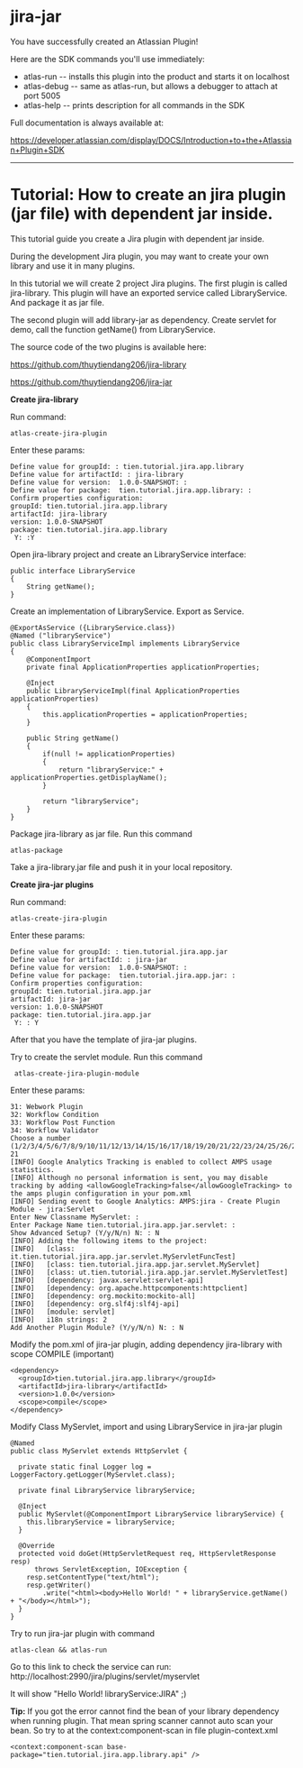 # jira-jar

You have successfully created an Atlassian Plugin!

Here are the SDK commands you'll use immediately:

* atlas-run   -- installs this plugin into the product and starts it on localhost
* atlas-debug -- same as atlas-run, but allows a debugger to attach at port 5005
* atlas-help  -- prints description for all commands in the SDK

Full documentation is always available at:

https://developer.atlassian.com/display/DOCS/Introduction+to+the+Atlassian+Plugin+SDK


-----------------------
# Tutorial: How to create an jira plugin (jar file) with dependent jar inside.

This tutorial guide you create a Jira plugin with dependent jar inside.

During the development Jira plugin, you may want to create your own library and use it in many plugins.

In this tutorial we will create 2 project Jira plugins. The first plugin is called jira-library. This plugin will have an exported service called LibraryService. And package it as jar file.

The second plugin will add library-jar as dependency. Create servlet for demo, call the function getName() from LibraryService.



The source code of the two plugins is available here:

https://github.com/thuytiendang206/jira-library

https://github.com/thuytiendang206/jira-jar



**Create jira-library**

Run command:

`atlas-create-jira-plugin`

Enter these params:
```
Define value for groupId: : tien.tutorial.jira.app.library
Define value for artifactId: : jira-library
Define value for version:  1.0.0-SNAPSHOT: :
Define value for package:  tien.tutorial.jira.app.library: :
Confirm properties configuration:
groupId: tien.tutorial.jira.app.library
artifactId: jira-library
version: 1.0.0-SNAPSHOT
package: tien.tutorial.jira.app.library
 Y: :Y
```


Open jira-library project and create an LibraryService interface:

```
public interface LibraryService
{
    String getName();
}
```

Create an implementation of LibraryService. Export as Service.

```
@ExportAsService ({LibraryService.class})
@Named ("libraryService")
public class LibraryServiceImpl implements LibraryService
{
    @ComponentImport
    private final ApplicationProperties applicationProperties;

    @Inject
    public LibraryServiceImpl(final ApplicationProperties applicationProperties)
    {
        this.applicationProperties = applicationProperties;
    }

    public String getName()
    {
        if(null != applicationProperties)
        {
            return "libraryService:" + applicationProperties.getDisplayName();
        }
        
        return "libraryService";
    }
}
```
Package jira-library as jar file. Run this command

```
atlas-package
```

Take a jira-library.jar file and push it in your local repository.


**Create jira-jar plugins**

Run command:
```
atlas-create-jira-plugin
```

Enter these params:

```
Define value for groupId: : tien.tutorial.jira.app.jar
Define value for artifactId: : jira-jar
Define value for version:  1.0.0-SNAPSHOT: :
Define value for package:  tien.tutorial.jira.app.jar: :
Confirm properties configuration:
groupId: tien.tutorial.jira.app.jar
artifactId: jira-jar
version: 1.0.0-SNAPSHOT
package: tien.tutorial.jira.app.jar
 Y: : Y

```

After that you have the template of jira-jar plugins.

Try to create the servlet module. Run this command

```
 atlas-create-jira-plugin-module 
```

Enter these params:

```
31: Webwork Plugin
32: Workflow Condition
33: Workflow Post Function
34: Workflow Validator
Choose a number (1/2/3/4/5/6/7/8/9/10/11/12/13/14/15/16/17/18/19/20/21/22/23/24/25/26/27/28/29/30/31/32/33/34): 21
[INFO] Google Analytics Tracking is enabled to collect AMPS usage statistics.
[INFO] Although no personal information is sent, you may disable tracking by adding <allowGoogleTracking>false</allowGoogleTracking> to the amps plugin configuration in your pom.xml
[INFO] Sending event to Google Analytics: AMPS:jira - Create Plugin Module - jira:Servlet
Enter New Classname MyServlet: : 
Enter Package Name tien.tutorial.jira.app.jar.servlet: : 
Show Advanced Setup? (Y/y/N/n) N: : N
[INFO] Adding the following items to the project:
[INFO]   [class: it.tien.tutorial.jira.app.jar.servlet.MyServletFuncTest]
[INFO]   [class: tien.tutorial.jira.app.jar.servlet.MyServlet]
[INFO]   [class: ut.tien.tutorial.jira.app.jar.servlet.MyServletTest]
[INFO]   [dependency: javax.servlet:servlet-api]
[INFO]   [dependency: org.apache.httpcomponents:httpclient]
[INFO]   [dependency: org.mockito:mockito-all]
[INFO]   [dependency: org.slf4j:slf4j-api]
[INFO]   [module: servlet]
[INFO]   i18n strings: 2
Add Another Plugin Module? (Y/y/N/n) N: : N
```

Modify the pom.xml of jira-jar plugin, adding dependency jira-library with scope COMPILE (important)

```
<dependency>
  <groupId>tien.tutorial.jira.app.library</groupId>
  <artifactId>jira-library</artifactId>
  <version>1.0.0</version>
  <scope>compile</scope>
</dependency>
```

Modify Class MyServlet, import and using LibraryService in jira-jar plugin

```
@Named
public class MyServlet extends HttpServlet {

  private static final Logger log = LoggerFactory.getLogger(MyServlet.class);

  private final LibraryService libraryService;

  @Inject
  public MyServlet(@ComponentImport LibraryService libraryService) {
    this.libraryService = libraryService;
  }

  @Override
  protected void doGet(HttpServletRequest req, HttpServletResponse resp)
      throws ServletException, IOException {
    resp.setContentType("text/html");
    resp.getWriter()
        .write("<html><body>Hello World! " + libraryService.getName() + "</body></html>");
  }
}
```

Try to run jira-jar plugin with command
```
atlas-clean && atlas-run
```

Go to this link to check the service can run:  http://localhost:2990/jira/plugins/servlet/myservlet

It will show "Hello World! libraryService:JIRA"   ;) 

**Tip:** If you got the error cannot find the bean of your library dependency when running plugin. That mean spring scanner cannot auto scan your bean. So try to at the context:component-scan in file plugin-context.xml

```
<context:component-scan base-package="tien.tutorial.jira.app.library.api" />
```





